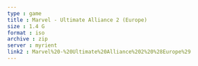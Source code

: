 ```yaml
---
type : game
title : Marvel - Ultimate Alliance 2 (Europe)
size : 1.4 G
format : iso
archive : zip
server : myrient
link2 : Marvel%20-%20Ultimate%20Alliance%202%20%28Europe%29
---
```

